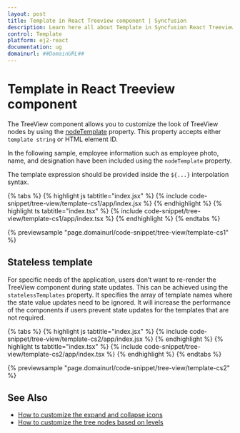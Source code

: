 ```yaml
---
layout: post
title: Template in React Treeview component | Syncfusion
description: Learn here all about Template in Syncfusion React Treeview component of Syncfusion Essential JS 2 and more.
control: Template 
platform: ej2-react
documentation: ug
domainurl: ##DomainURL##
---
```


# Template in React Treeview component

The TreeView component allows you to customize the look of TreeView nodes by using the [nodeTemplate](https://ej2.syncfusion.com/react/documentation/api/treeview#nodetemplate) property. This property accepts either `template string` or HTML element ID.

In the following sample, employee information such as employee photo, name, and designation have been included using the `nodeTemplate` property.

The template expression should be provided inside the `${...}` interpolation syntax.

{% tabs %}
{% highlight js tabtitle="index.jsx" %}
{% include code-snippet/tree-view/template-cs1/app/index.jsx %}
{% endhighlight %}
{% highlight ts tabtitle="index.tsx" %}
{% include code-snippet/tree-view/template-cs1/app/index.tsx %}
{% endhighlight %}
{% endtabs %}

 {% previewsample "page.domainurl/code-snippet/tree-view/template-cs1" %}

 ## Stateless template

For specific needs of the application, users don’t want to re-render the TreeView component during state updates. This can be achieved using the `statelessTemplates` property. It specifies the array of template names where the state value updates need to be ignored. It will increase the performance of the components if users prevent state updates for the templates that are not required.

{% tabs %}
{% highlight js tabtitle="index.jsx" %}
{% include code-snippet/tree-view/template-cs2/app/index.jsx %}
{% endhighlight %}
{% highlight ts tabtitle="index.tsx" %}
{% include code-snippet/tree-view/template-cs2/app/index.tsx %}
{% endhighlight %}
{% endtabs %}

 {% previewsample "page.domainurl/code-snippet/tree-view/template-cs2" %}

## See Also

* [How to customize the expand and collapse icons](./how-to/customize-the-expand-and-collapse-icons)
* [How to customize the tree nodes based on levels](./how-to/customize-the-tree-nodes-based-on-levels)